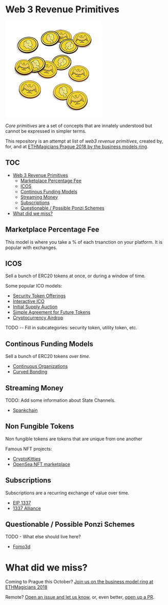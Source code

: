 # Web 3 Revenue Primitives

<img src='imgs/coins.png'>

*Core primitives* are a set of concepts that are innately understood but cannot be expressed in simpler terms.

This repository is an attempt at list of *web3 revenue primitives*, created by, for, and at [ETHMagicians Prague 2018 by the business models ring](https://hackmd.io/DaJhrasLQteUk3IwX5bQAg?view#8-Business-Models-Ring).

## TOC

- [Web 3 Revenue Primitives](#web-3-revenue-primitives)
  * [Marketplace Percentage Fee](#marketplace-percentage-fee)
  * [ICOS](#icos)
  * [Continous Funding Models](#continous-funding-models)
  * [Streaming Money](#streaming-money)
  * [Subscriptions](#subscriptions)
  * [Questionable / Possible Ponzi Schemes](#questionable---possible-ponzi-schemes)
- [What did we miss?](#what-did-we-miss-)


## Marketplace Percentage Fee

This model is where you take a % of each trsanction on your platform.  It is popular with exchanges.

## ICOS

Sell a bunch of ERC20 tokens at once, or during a window of time.

Some popular ICO models:

* [Security Token Offerings](https://blockgeeks.com/guides/security-tokens/)
* [Interactive ICO](https://medium.com/legal-block/interactive-coin-offering-a-token-distribution-alternative-model-or-the-new-face-of-the-ipos-61eee71e75ef)
* [Initial Supply Auction](https://medium.com/@MetronomeToken/metronomes-initial-supply-auction-quick-glance-price-chart-c9132595871e)
* [Simple Agreement for Future Tokens](https://medium.com/@argongroup/explaining-the-simple-agreement-for-future-tokens-framework-15d5e7543323)
* [Cryptocurrency Airdrop](https://en.wikipedia.org/wiki/Airdrop_(cryptocurrency))

TODO -- Fill in subcategories: security token, utility token, etc.

## Continous Funding Models

Sell a bunch of ERC20 tokens *over time*.

* [Continuous Organizations](https://medium.com/@thibauld/introducing-continuous-organizations-22ad9d1f63b7?_branch_match_id=578515516036471346)
* [Curved Bonding](https://medium.com/@simondlr/tokens-2-0-curved-token-bonding-in-curation-markets-1764a2e0bee5)

## Streaming Money

TODO: Add some information about State Channels.

* [Spankchain](https://spankchain.com/)

## Non Fungible Tokens

Non fungible tokens are tokens that are unique from one another

Famous NFT projects:

* [CryptoKitties](https://medium.com/@codetractio/a-look-into-cryptokitties-revenue-model-6466b705a998)
* [OpenSea NFT marketplace](http://opensea.io)

## Subscriptions

Subscriptions are a recurring exchange of value over time.

* [EIP 1337](https://github.com/ethereum/EIPs/pull/1337)
* [1337 Alliance](https://1337alliance.com)

## Questionable / Possible Ponzi Schemes

TODO - What else should live here? 

* [Fomo3d](https://medium.com/@eetusro/i-note-this-is-fin-e-6646f4a1e55b)


# What did we miss?  

Coming to Prague this October? [Join us on the business model ring at ETHMagicians 2018](https://hackmd.io/DaJhrasLQteUk3IwX5bQAg?view#8-Business-Models-Ring)

Remote? [Open an issue and let us know](https://github.com/owocki/web3_revenue_primitives/issues/new), or, even better, [open up a PR](https://github.com/owocki/web3_revenue_primitives/compare).

<!-- Google Analytics -->
<img src='https://ga-beacon.appspot.com/UA-1014419-15/owocki/web3_revenue_primitives' style='width:1px; height:1px;' >

